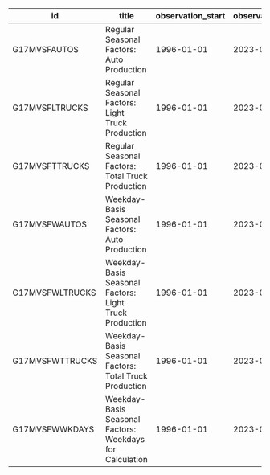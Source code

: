 | id              | title                                                    | observation_start   | observation_end   |
|-----------------|----------------------------------------------------------|---------------------|-------------------|
| G17MVSFAUTOS    | Regular Seasonal Factors: Auto Production                | 1996-01-01          | 2023-06-01        |
| G17MVSFLTRUCKS  | Regular Seasonal Factors: Light Truck Production         | 1996-01-01          | 2023-06-01        |
| G17MVSFTTRUCKS  | Regular Seasonal Factors: Total Truck Production         | 1996-01-01          | 2023-06-01        |
| G17MVSFWAUTOS   | Weekday-Basis Seasonal Factors: Auto Production          | 1996-01-01          | 2023-06-01        |
| G17MVSFWLTRUCKS | Weekday-Basis Seasonal Factors: Light Truck Production   | 1996-01-01          | 2023-06-01        |
| G17MVSFWTTRUCKS | Weekday-Basis Seasonal Factors: Total Truck Production   | 1996-01-01          | 2023-06-01        |
| G17MVSFWWKDAYS  | Weekday-Basis Seasonal Factors: Weekdays for Calculation | 1996-01-01          | 2023-06-01        |
